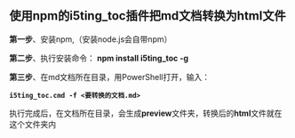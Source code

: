 ## 使用npm的i5ting_toc插件把md文档转换为html文件

**第一步**、安装npm,（安装node.js会自带npm）

**第二步**、执行安装命令： **npm install i5ting_toc -g** 

**第三步**、在md文档所在目录，用PowerShell打开，输入：

**`i5ting_toc.cmd -f <要转换的文档.md>`**

执行完成后，在文档所在目录，会生成**preview**文件夹，转换后的**html**文件就在这个文件夹内